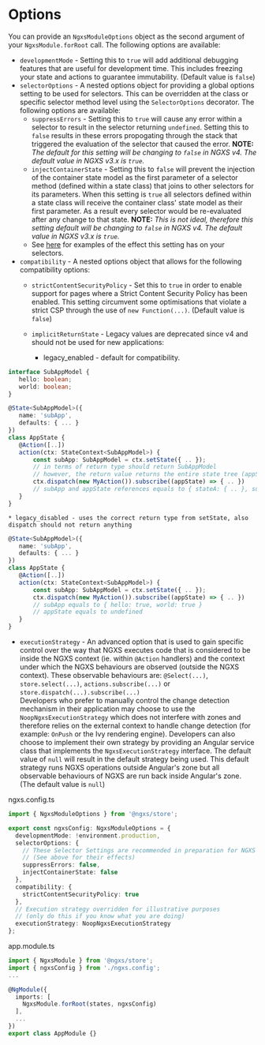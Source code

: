 # Options

You can provide an `NgxsModuleOptions` object as the second argument of your `NgxsModule.forRoot` call. The following options are available:

- `developmentMode` - Setting this to `true` will add additional debugging features that are useful for development time. This includes freezing your state and actions to guarantee immutability. (Default value is `false`)
- `selectorOptions` - A nested options object for providing a global options setting to be used for selectors. This can be overridden at the class or specific selector method level using the `SelectorOptions` decorator. The following options are available:
  - `suppressErrors` - Setting this to `true` will cause any error within a selector to result in the selector returning `undefined`. Setting this to `false` results in these errors propogating through the stack that triggered the evaluation of the selector that caused the error. **NOTE:** *The default for this setting will be changing to `false` in NGXS v4. The default value in NGXS v3.x is `true`.*
  - `injectContainerState` - Setting this to `false` will prevent the injection of the container state model as the first parameter of a selector method (defined within a state class) that joins to other selectors for its parameters. When this setting is `true` all selectors defined within a state class will receive the container class' state model as their first parameter. As a result every selector would be re-evaluated after any change to that state. **NOTE:** *This is not ideal, therefore this setting default will be changing to `false` in NGXS v4. The default value in NGXS v3.x is `true`.*
  - See [here](../concepts/select.md#joining-selectors) for examples of the effect this setting has on your selectors.
- `compatibility` - A nested options object that allows for the following compatibility options:
  - `strictContentSecurityPolicy` - Set this to `true` in order to enable support for pages where a Strict Content Security Policy has been enabled. This setting circumvent some optimisations that violate a strict CSP through the use of `new Function(...)`. (Default value is `false`)
  - `implicitReturnState` - Legacy values are deprecated since v4 and should not be used for new applications:


    * legacy_enabled - default for compatibility.

```ts
interface SubAppModel {
   hello: boolean;
   world: boolean;
}

@State<SubAppModel>({
   name: 'subApp',
   defaults: { ... }
})
class AppState {
   @Action([..])
   action(ctx: StateContext<SubAppModel>) {
       const subApp: SubAppModel = ctx.setState({ .. });
       // in terms of return type should return SubAppModel
       // however, the return value returns the entire state tree (appState)
       ctx.dispatch(new MyAction()).subscribe((appState) => { .. })
       // subApp and appState references equals to { stateA: { .. }, subApp: { hello: true, world: true } }
   }
}
```

    * legacy_disabled - uses the correct return type from setState, also dispatch should not return anything

```ts
@State<SubAppModel>({
   name: 'subApp',
   defaults: { ... }
})
class AppState {
   @Action([..])
   action(ctx: StateContext<SubAppModel>) {
       const subApp: SubAppModel = ctx.setState({ .. });
       ctx.dispatch(new MyAction()).subscribe((appState) => { .. })
       // subApp equals to { hello: true, world: true }
       // appState equals to undefined
   }
}
```

- `executionStrategy` - An advanced option that is used to gain specific control over the way that NGXS executes code that is considered to be inside the NGXS context (ie. within `@Action` handlers) and the context under which the NGXS behaviours are observed (outside the NGXS context). These observable behaviours are: `@Select(...)`, `store.select(...)`, `actions.subscribe(...)` or `store.dispatch(...).subscribe(...)`  
  Developers who prefer to manually control the change detection mechanism in their application may choose to use the `NoopNgxsExecutionStrategy` which does not interfere with zones and therefore relies on the external context to handle change detection (for example: `OnPush` or the Ivy rendering engine). Developers can also choose to implement their own strategy by providing an Angular service class that implements the `NgxsExecutionStrategy` interface. The default value of `null` will result in the default strategy being used. This default strategy runs NGXS operations outside Angular's zone but all observable behaviours of NGXS are run back inside Angular's zone. (The default value is `null`)

ngxs.config.ts

```ts
import { NgxsModuleOptions } from '@ngxs/store';

export const ngxsConfig: NgxsModuleOptions = {
  developmentMode: !environment.production,
  selectorOptions: {
    // These Selector Settings are recommended in preparation for NGXS v4
    // (See above for their effects)
    suppressErrors: false,
    injectContainerState: false
  },
  compatibility: {
    strictContentSecurityPolicy: true
  },
  // Execution strategy overridden for illustrative purposes 
  // (only do this if you know what you are doing)
  executionStrategy: NoopNgxsExecutionStrategy
};
```

app.module.ts

```ts
import { NgxsModule } from '@ngxs/store';
import { ngxsConfig } from './ngxs.config';
...

@NgModule({
  imports: [
    NgxsModule.forRoot(states, ngxsConfig)
  ],
  ...
})
export class AppModule {}
```
